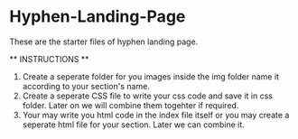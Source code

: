 # Hyphen-Landing-Page
These are the starter files of hyphen landing page.

** INSTRUCTIONS **
1. Create a seperate folder for you images inside the img folder name it according to your section's name.
2. Create a seperate CSS file to write your css code and save it in css folder. Later on we will combine them togehter if required.
3. Your may write you html code in the index file itself or you may create a seperate html file for your section. Later we can combine it.
